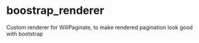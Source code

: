 # boostrap_renderer
Custom renderer for WillPaginate, to make rendered pagination look good with bootstrap
